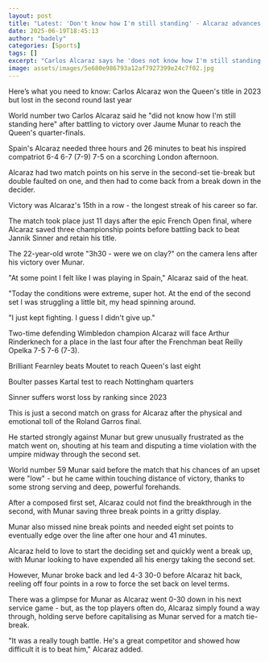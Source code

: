 ```yaml
---
layout: post
title: "Latest: 'Don't know how I'm still standing' - Alcaraz advances at Queen's"
date: 2025-06-19T18:45:13
author: "badely"
categories: [Sports]
tags: []
excerpt: "Carlos Alcaraz says he 'does not know how I'm still standing here' after battling past Jaume Munar to reach the Queen's quarter-finals."
image: assets/images/5e680e986793a12af7927399e24c7f02.jpg
---
```


Here’s what you need to know: Carlos Alcaraz won the Queen's title in 2023 but lost in the second round last year

World number two Carlos Alcaraz said he "did not know how I'm still standing here" after battling to victory over Jaume Munar to reach the Queen's quarter-finals.

Spain's Alcaraz needed three hours and 26 minutes to beat his inspired compatriot 6-4 6-7 (7-9) 7-5 on a scorching London afternoon.

Alcaraz had two match points on his serve in the second-set tie-break but double faulted on one, and then had to come back from a break down in the decider.

Victory was Alcaraz's 15th in a row - the longest streak of his career so far.

The match took place just 11 days after the epic French Open final, where Alcaraz saved three championship points before battling back to beat Jannik Sinner and retain his title.

The 22-year-old wrote "3h30 - were we on clay?" on the camera lens after his victory over Munar.

"At some point I felt like I was playing in Spain," Alcaraz said of the heat.

"Today the conditions were extreme, super hot. At the end of the second set I was struggling a little bit, my head spinning around.

"I just kept fighting. I guess I didn't give up."

Two-time defending Wimbledon champion Alcaraz will face Arthur Rinderknech for a place in the last four after the Frenchman beat Reilly Opelka 7-5 7-6 (7-3).

Brilliant Fearnley beats Moutet to reach Queen's last eight

Boulter passes Kartal test to reach Nottingham quarters

Sinner suffers worst loss by ranking since 2023

This is just a second match on grass for Alcaraz after the physical and emotional toll of the Roland Garros final.

He started strongly against Munar but grew unusually frustrated as the match went on, shouting at his team and disputing a time violation with the umpire midway through the second set.

World number 59 Munar said before the match that his chances of an upset were "low" - but he came within touching distance of victory, thanks to some strong serving and deep, powerful forehands.

After a composed first set, Alcaraz could not find the breakthrough in the second, with Munar saving three break points in a gritty display.

Munar also missed nine break points and needed eight set points to eventually edge over the line after one hour and 41 minutes.

Alcaraz held to love to start the deciding set and quickly went a break up, with Munar looking to have expended all his energy taking the second set.

However, Munar broke back and led 4-3 30-0 before Alcaraz hit back, reeling off four points in a row to force the set back on level terms.

There was a glimpse for Munar as Alcaraz went 0-30 down in his next service game - but, as the top players often do, Alcaraz simply found a way through, holding serve before capitalising as Munar served for a match tie-break.

"It was a really tough battle. He's a great competitor and showed how difficult it is to beat him," Alcaraz added.

